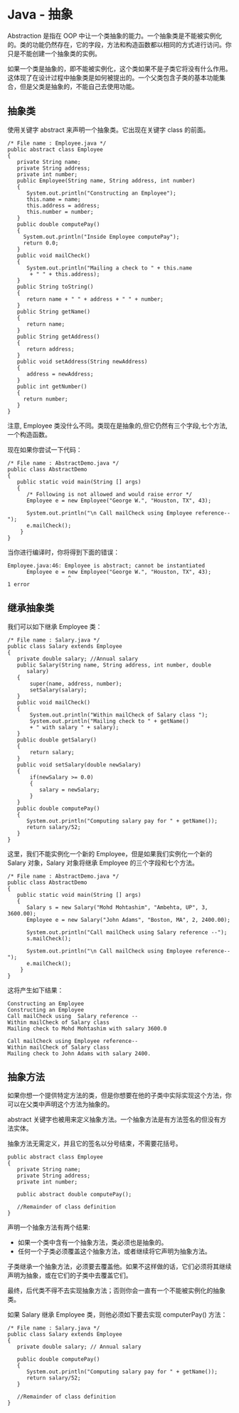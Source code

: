 # Java - 抽象

Abstraction 是指在 OOP 中让一个类抽象的能力。一个抽象类是不能被实例化的。类的功能仍然存在，它的字段，方法和构造函数都以相同的方式进行访问。你只是不能创建一个抽象类的实例。

如果一个类是抽象的，即不能被实例化，这个类如果不是子类它将没有什么作用。这体现了在设计过程中抽象类是如何被提出的。一个父类包含子类的基本功能集合，但是父类是抽象的，不能自己去使用功能。

## 抽象类

使用关键字 abstract 来声明一个抽象类。它出现在关键字 class 的前面。

```
/* File name : Employee.java */
public abstract class Employee
{
   private String name;
   private String address;
   private int number;
   public Employee(String name, String address, int number)
   {
      System.out.println("Constructing an Employee");
      this.name = name;
      this.address = address;
      this.number = number;
   }
   public double computePay()
   {
     System.out.println("Inside Employee computePay");
     return 0.0;
   }
   public void mailCheck()
   {
      System.out.println("Mailing a check to " + this.name
       + " " + this.address);
   }
   public String toString()
   {
      return name + " " + address + " " + number;
   }
   public String getName()
   {
      return name;
   }
   public String getAddress()
   {
      return address;
   }
   public void setAddress(String newAddress)
   {
      address = newAddress;
   }
   public int getNumber()
   {
     return number;
   }
}
```

注意, Employee 类没什么不同。类现在是抽象的,但它仍然有三个字段,七个方法,一个构造函数。

现在如果你尝试一下代码：

```
/* File name : AbstractDemo.java */
public class AbstractDemo
{
   public static void main(String [] args)
   {
      /* Following is not allowed and would raise error */
      Employee e = new Employee("George W.", "Houston, TX", 43);

      System.out.println("\n Call mailCheck using Employee reference--");
      e.mailCheck();
    }
}
```

当你进行编译时，你将得到下面的错误：

```
Employee.java:46: Employee is abstract; cannot be instantiated
      Employee e = new Employee("George W.", "Houston, TX", 43);
                   ^
1 error
```

## 继承抽象类

我们可以如下继承 Employee 类：

```
/* File name : Salary.java */
public class Salary extends Employee
{
   private double salary; //Annual salary
   public Salary(String name, String address, int number, double
      salary)
   {
       super(name, address, number);
       setSalary(salary);
   }
   public void mailCheck()
   {
       System.out.println("Within mailCheck of Salary class ");
       System.out.println("Mailing check to " + getName()
       + " with salary " + salary);
   }
   public double getSalary()
   {
       return salary;
   }
   public void setSalary(double newSalary)
   {
       if(newSalary >= 0.0)
       {
          salary = newSalary;
       }
   }
   public double computePay()
   {
      System.out.println("Computing salary pay for " + getName());
      return salary/52;
   }
}
```

这里，我们不能实例化一个新的 Employee，但是如果我们实例化一个新的 Salary 对象，Salary 对象将继承 Employee 的三个字段和七个方法。

```
/* File name : AbstractDemo.java */
public class AbstractDemo
{
   public static void main(String [] args)
   {
      Salary s = new Salary("Mohd Mohtashim", "Ambehta, UP", 3, 3600.00);
      Employee e = new Salary("John Adams", "Boston, MA", 2, 2400.00);

      System.out.println("Call mailCheck using Salary reference --");
      s.mailCheck();

      System.out.println("\n Call mailCheck using Employee reference--");
      e.mailCheck();
    }
}
```

这将产生如下结果：

```
Constructing an Employee
Constructing an Employee
Call mailCheck using  Salary reference --
Within mailCheck of Salary class
Mailing check to Mohd Mohtashim with salary 3600.0

Call mailCheck using Employee reference--
Within mailCheck of Salary class
Mailing check to John Adams with salary 2400.
```

## 抽象方法

如果你想一个提供特定方法的类，但是你想要在他的子类中实际实现这个方法，你可以在父类中声明这个方法为抽象的。

abstract 关键字也被用来定义抽象方法。一个抽象方法是有方法签名的但没有方法实体。

抽象方法无需定义，并且它的签名以分号结束，不需要花括号。

```
public abstract class Employee
{
   private String name;
   private String address;
   private int number;
   
   public abstract double computePay();
   
   //Remainder of class definition
}
```

声明一个抽象方法有两个结果:

- 如果一个类中含有一个抽象方法，类必须也是抽象的。
- 任何一个子类必须覆盖这个抽象方法，或者继续将它声明为抽象方法。

子类继承一个抽象方法，必须要去覆盖他。如果不这样做的话，它们必须将其继续声明为抽象，或在它们的子类中去覆盖它们。

最终，后代类不得不去实现抽象方法；否则你会一直有一个不能被实例化的抽象类。

如果 Salary 继承 Employee 类，则他必须如下要去实现 computerPay() 方法：

```
/* File name : Salary.java */
public class Salary extends Employee
{
   private double salary; // Annual salary
  
   public double computePay()
   {
      System.out.println("Computing salary pay for " + getName());
      return salary/52;
   }

   //Remainder of class definition
}
```